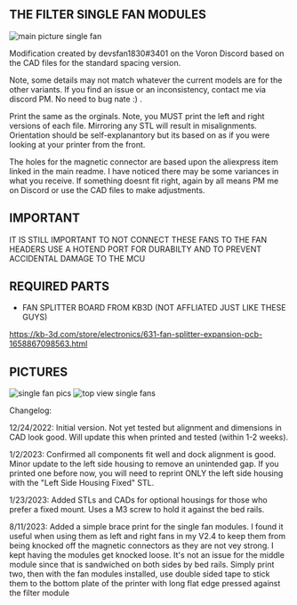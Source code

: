 <h2>THE FILTER SINGLE FAN MODULES</h2>

![main picture single fan](https://user-images.githubusercontent.com/40711977/209454922-68aa202b-2bb8-4926-8b9b-9dbafd353110.PNG)

Modification created by devsfan1830#3401 on the Voron Discord based on the CAD files for the standard spacing version.

Note, some details may not match whatever the current models are for the other variants. If you find an issue or an inconsistency, contact me via discord PM. No need to bug nate :) .

Print the same as the orginals. Note, you MUST print the left and right versions of each file. Mirroring any STL will result in misalignments. Orientation should be self-explanantory but its based on as if you were looking at your printer from the front.

The holes for the magnetic connector are based upon the aliexpress item linked in the main readme. I have noticed there may be some variances in what you receive. If something doesnt fit right, again by all means PM  me on Discord or use the CAD files to make adjustments.


<h2>IMPORTANT</h2>
IT IS STILL IMPORTANT TO NOT CONNECT THESE FANS TO THE FAN HEADERS USE A HOTEND PORT FOR DURABILTY AND TO PREVENT ACCIDENTAL DAMAGE TO THE MCU

<h2>REQUIRED PARTS</h2>

* FAN SPLITTER BOARD FROM KB3D (NOT AFFLIATED JUST LIKE THESE GUYS)

https://kb-3d.com/store/electronics/631-fan-splitter-expansion-pcb-1658867098563.html

<h2>PICTURES</h2>

![single fan pics](https://user-images.githubusercontent.com/40711977/209454905-b1358b8a-ca3e-4c42-9098-8a7ef5a6bf43.PNG)
![top view single fans](https://user-images.githubusercontent.com/40711977/209454938-8996f2bb-5f95-4278-a9ab-0508a3d5bb65.PNG)

Changelog:

12/24/2022: Initial version. Not yet tested but alignment and dimensions in CAD look good. Will update this when printed and tested (within 1-2 weeks).

1/2/2023: Confirmed all components fit well and dock alignment is good. Minor update to the left side housing to remove an unintended gap. If you printed one before now, you will need to reprint ONLY the left side housing with the "Left Side Housing Fixed" STL.

1/23/2023: Added STLs and CADs for optional housings for those who prefer a fixed mount. Uses a M3 screw to hold it against the bed rails.

8/11/2023: Added a simple brace print for the single fan modules. I found it useful when using them as left and right fans in my V2.4 to keep them from being knocked off the magnetic connectors as they are not vey strong. I kept having the modules get knocked loose. It's not an issue for the middle module since that is sandwiched on both sides by bed rails. Simply print two, then with the fan modules installed, use double sided tape to stick them to the bottom plate of the printer with long flat edge pressed against the filter module
